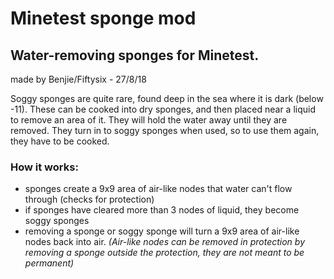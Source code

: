 # Minetest sponge mod
## Water-removing sponges for Minetest.

made by Benjie/Fiftysix - 27/8/18

Soggy sponges are quite rare, found deep in the sea where it is dark (below -11).
These can be cooked into dry sponges, and then placed near a liquid to remove an area of it. They will hold the water away until they are removed.
They turn in to soggy sponges when used, so to use them again, they have to be cooked.

### How it works:
* sponges create a 9x9 area of air-like nodes that water can't flow through (checks for protection)
* if sponges have cleared more than 3 nodes of liquid, they become soggy sponges
* removing a sponge or soggy sponge will turn a 9x9 area of air-like nodes back into air. 
*(Air-like nodes can be removed in protection by removing a sponge outside the protection, they are not meant to be permanent)*
